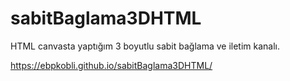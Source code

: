 # sabitBaglama3DHTML
HTML canvasta yaptığım 3 boyutlu sabit bağlama ve iletim kanalı.

https://ebpkobli.github.io/sabitBaglama3DHTML/

